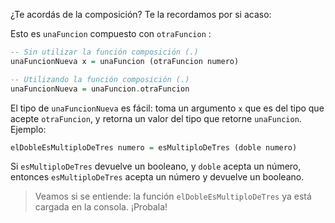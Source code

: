 ¿Te acordás de la composición? Te la recordamos por si acaso:

Esto es `unaFuncion` compuesto con `otraFuncion` :

```haskell
-- Sin utilizar la función composición (.)
unaFuncionNueva x = unaFuncion (otraFuncion numero) 

-- Utilizando la función composición (.)
unaFuncionNueva = unaFuncion.otraFuncion 
```

El tipo de `unaFuncionNueva` es fácil: toma un argumento `x` que es del tipo que acepte `otraFuncion`, y retorna un valor del tipo que retorne `unaFuncion`. Ejemplo:

```haskell
elDobleEsMultiploDeTres numero = esMultiploDeTres (doble numero)
```

Si `esMultiploDeTres` devuelve un booleano, y `doble` acepta un número, entonces `esMultiploDeTres` acepta un número y devuelve un booleano. 

> Veamos si se entiende: la función `elDobleEsMultiploDeTres` ya está cargada en la consola. ¡Probala!
